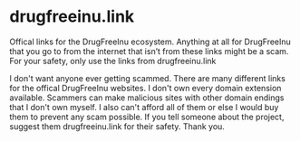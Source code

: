 # drugfreeinu.link
Offical links for the DrugFreeInu ecosystem. Anything at all for DrugFreeInu that you go to from the internet that isn’t from these links might be a scam. For your safety, only use the links from drugfreeinu.link

I don't want anyone ever getting scammed. There are many different links for the offical DrugFreeInu websites. I don't own every domain extension available. Scammers can make malicious sites with other domain endings that I don't own myself. I also can't afford all of them or else I would buy them to prevent any scam possible. If you tell someone about the project, suggest them drugfreeinu.link for their safety. Thank you. 
